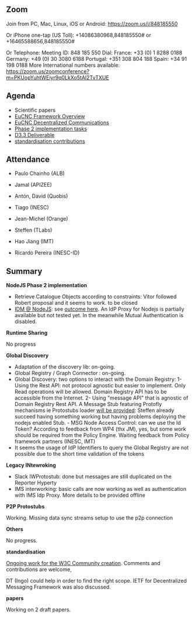 ## Zoom

Join from PC, Mac, Linux, iOS or Android: https://zoom.us/j/848185550

Or iPhone one-tap (US Toll):  +14086380968,848185550# or +16465588656,848185550#

Or Telephone:
    Meeting ID: 848 185 550
  Dial:
    France: +33 (0) 1 8288 0188
    Germany: +49 (0) 30 3080 6188
    Portugal: +351 308 804 188
    Spain: +34 91 198 0188
  More  International numbers available: https://zoom.us/zoomconference?m=PKUopYuhtWEiyr9q0LkXo5tAI2TvTXUE

Agenda
------

-	Scientific papers
  - [EuCNC Framework Overview](https://www.overleaf.com/8061889zrdzrgkwbvky#/28442417/ )
  - [EuCNC Decentralized Communications](https://www.overleaf.com/8143606wbzdvpjmwbgz)
- [Phase 2 implementation tasks](https://github.com/orgs/reTHINK-project/projects/1)
- [ D3.3 Deliverable](https://github.com/reTHINK-project/core-framework/projects/1)
-	[standardisation contributions](https://github.com/reTHINK-project/core-framework/issues/168)

Attendance
----------

-	Paulo Chainho (ALB)

- Jamal (APIZEE)

- Antón, David (Quobis)

- Tiago (INESC)

- Jean-Michel (Orange)

- Steffen (TLabs)

- Hao Jiang (IMT)

- Ricardo Pereira (INESC-ID)


Summary
-------

**NodeJS Phase 2 implementation**

- Retrieve Catalogue Objects according to constraints: Vitor followed Robert proposal and it seems to work. to be closed
- [IDM @ NodeJS](https://github.com/reTHINK-project/specs/issues/17): see [outcome here](https://github.com/reTHINK-project/specs/issues/17#issuecomment-261919199). An IdP Proxy for Nodejs is partially available but not tested yet. In the meanwhile Mutual Authentication is disabled.

**Runtime Sharing**

No progress

**Global Discovery**

- Adaptation of the discovery lib: on-going.
- Global Registry / Graph Connector : on-going.
- Global Discovery: two options to interact with the Domain Registry:
  1- Using the Rest API: not protocol agnostic but easier to implement. Only Read operations will be allowed. Domain Registry API has to be accessible from the Internet.
  2- Using "message API" that is agnostic of Domain Registry Rest API. A Message Stub featuring Protofly mechanisms ie Protostubs loader [will be provided](https://github.com/reTHINK-project/specs/issues/20): Steffen already succeed having something working but having problems deploying the nodejs enabled Stub. - MSG Node Access Control: can we use the Id Token? According to feedback from WP4 (thx JM), yes, but some work should be required from the Policy Engine. Waiting feedback from Policy framework partners (INESC, IMT)
- It seems the usage of IdP Identifiers to query the Global Registry are not possible due to the short time validation of the tokens

**Legacy INtewroking**

- Slack IWProtostub: done but messages are still duplicated on the Reporter Hyperty
- IMS interworking: basic calls are now working as well as authentication with IMS Idp Proxy. More details to be provided offline

**P2P Protostubs**

Working. Missing data sync streams setup to use the p2p connection

**Others**

No progress.

**standardisation**

[Ongoing work for the W3C Community creation](https://github.com/reTHINK-project/core-framework/tree/master/docs/standards/W3C). Comments and contributions are welcome,

DT (Ingo) could help in order to find the right scope.
IETF for Decentralized Messaging Framework was also discussed.

**papers**

Working on 2 draft papers.

